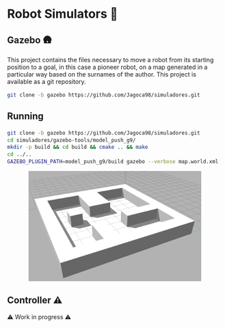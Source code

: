 # Robot Simulators :robot:

## Gazebo 🛖

This project contains the files necessary to move a robot from its starting position to a goal, in this case a pioneer robot, on a map generated in a particular way based on the surnames of the author. This project is available as a git repository.

```bash
git clone -b gazebo https://github.com/Jagoca98/simuladores.git
```

## Running

```bash
git clone -b gazebo https://github.com/Jagoca98/simuladores.git
cd simuladores/gazebo-tools/model_push_g9/
mkdir -p build && cd build && cmake .. && make
cd ../..
GAZEBO_PLUGIN_PATH=model_push_g9/build gazebo --verbose map.world.xml 
```


<p align="center">
    <img src="assets/Gazebo-Map.png" width="80%" height="80%">
</p>

## Controller :warning:
:warning: Work in progress :warning:
